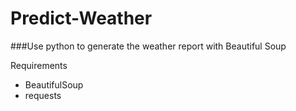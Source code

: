# Predict-Weather

###Use python to generate the weather report with Beautiful Soup 

Requirements 
* BeautifulSoup
* requests
